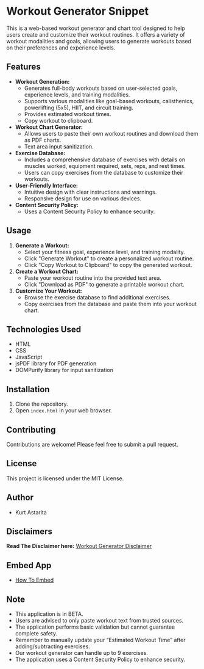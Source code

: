# Workout Generator Snippet

This is a web-based workout generator and chart tool designed to help users create and customize their workout routines. It offers a variety of workout modalities and goals, allowing users to generate workouts based on their preferences and experience levels.

## Features

-   **Workout Generation:**
    - Generates full-body workouts based on user-selected goals, experience levels, and training modalities.
    - Supports various modalities like goal-based workouts, calisthenics, powerlifting (5x5), HIIT, and circuit training.
    - Provides estimated workout times.
    - Copy workout to clipboard.
-   **Workout Chart Generator:**
    - Allows users to paste their own workout routines and download them as PDF charts.
    - Text area input sanitization.
-   **Exercise Database:**
    - Includes a comprehensive database of exercises with details on muscles worked, equipment required, sets, reps, and rest times.
    - Users can copy exercises from the database to customize their workouts.
-   **User-Friendly Interface:**
    - Intuitive design with clear instructions and warnings.
    - Responsive design for use on various devices.
-   **Content Security Policy:**
    - Uses a Content Security Policy to enhance security.

## Usage

1.  **Generate a Workout:**
    - Select your fitness goal, experience level, and training modality.
    - Click "Generate Workout" to create a personalized workout routine.
    - Click "Copy Workout to Clipboard" to copy the generated workout.
2.  **Create a Workout Chart:**
    - Paste your workout routine into the provided text area.
    - Click "Download as PDF" to generate a printable workout chart.
3.  **Customize Your Workout:**
    - Browse the exercise database to find additional exercises.
    - Copy exercises from the database and paste them into your workout chart.

## Technologies Used

-   HTML
-   CSS
-   JavaScript
-   jsPDF library for PDF generation
-   DOMPurify library for input sanitization

## Installation

1.  Clone the repository.
2.  Open `index.html` in your web browser.

## Contributing

Contributions are welcome! Please feel free to submit a pull request.

## License

This project is licensed under the MIT License.

## Author

* Kurt Astarita

## Disclaimers

**Read The Disclaimer here:** [Workout Generator Disclaimer](/Ultimate-Full-Body-Workout-Generator-Disclaimer.md)

## Embed App

* [How To Embed](https://post40gains.blogspot.com/p/how-to-embed-our-apps.html)

## Note

-   This application is in BETA.
-   Users are advised to only paste workout text from trusted sources.
-   The application performs basic validation but cannot guarantee complete safety.
-   Remember to manually update your “Estimated Workout Time” after adding/subtracting exercises.
-   Our workout generator can handle up to 9 exercises.
-   The application uses a Content Security Policy to enhance security.
